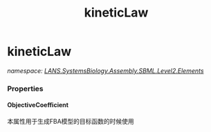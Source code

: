 ﻿---
title: kineticLaw
---

# kineticLaw
_namespace: [LANS.SystemsBiology.Assembly.SBML.Level2.Elements](N-LANS.SystemsBiology.Assembly.SBML.Level2.Elements.html)_





### Properties

#### ObjectiveCoefficient
本属性用于生成FBA模型的目标函数的时候使用

